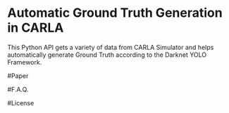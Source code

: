 Automatic Ground Truth Generation in CARLA 
=============================================

This Python API gets a variety of data from CARLA Simulator and helps automatically generate Ground Truth according to the Darknet YOLO Framework.


#Paper

#F.A.Q.

#License
